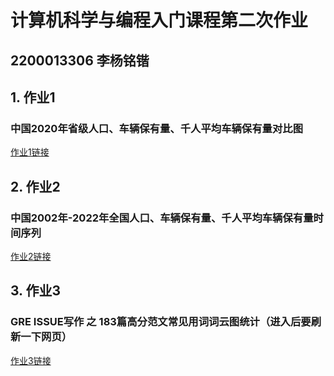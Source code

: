 # 计算机科学与编程入门课程第二次作业
## 2200013306 李杨铭锴
## 1. 作业1
### 中国2020年省级人口、车辆保有量、千人平均车辆保有量对比图

[作业1链接](https://mingkaily.github.io/combined_geo_charts.html)
## 2. 作业2
### 中国2002年-2022年全国人口、车辆保有量、千人平均车辆保有量时间序列

[作业2链接](https://mingkaily.github.io/vehicle_20years.html)
## 3. 作业3
### GRE ISSUE写作 之 183篇高分范文常见用词词云图统计（进入后要刷新一下网页）

[作业3链接](https://mingkaily.github.io/GRE_ISSUE_wordcloud.html)
